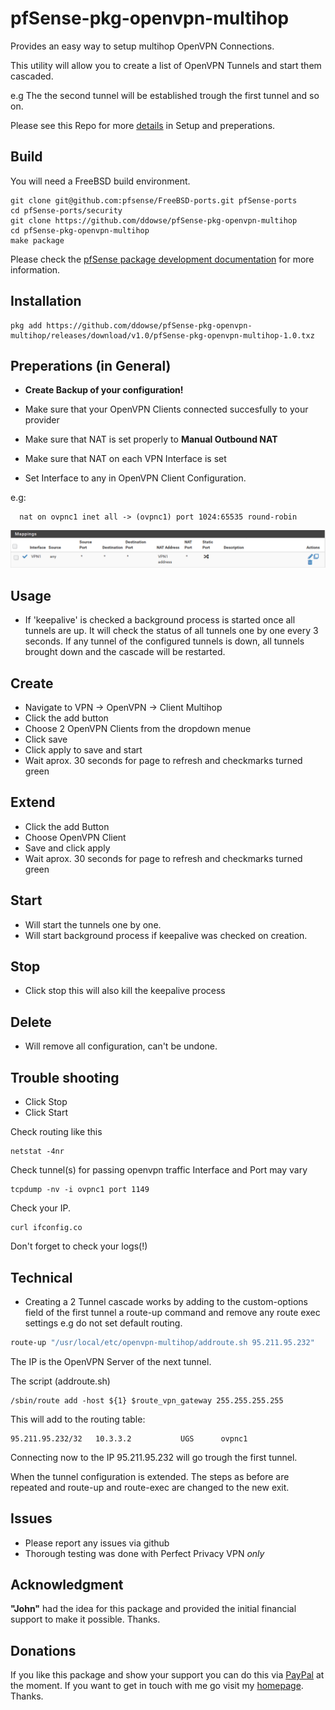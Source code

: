 # pfSense-pkg-openvpn-multihop
Provides an easy way to setup multihop OpenVPN Connections. 

This utility will allow you to create a list of OpenVPN Tunnels and start them cascaded.

e.g The the second tunnel will be established trough the first tunnel and so on.   

Please see this Repo for more [details](https://github.com/ddowse/pf-tunnelactive) in Setup and preperations.


## Build

You will need a FreeBSD build environment. 

```bash:
git clone git@github.com:pfsense/FreeBSD-ports.git pfSense-ports
cd pfSense-ports/security
git clone https://github.com/ddowse/pfSense-pkg-openvpn-multihop
cd pfSense-pkg-openvpn-multihop
make package
```

Please check the [pfSense package development documentation](https://docs.netgate.com/pfsense/en/latest/development/developing-packages.html#testing-building-individual-packages) for more information.


## Installation 

```bash:
pkg add https://github.com/ddowse/pfSense-pkg-openvpn-multihop/releases/download/v1.0/pfSense-pkg-openvpn-multihop-1.0.txz
```

## Preperations (in General)

- **Create Backup of your configuration!**

- Make sure that your OpenVPN Clients connected succesfully to your provider
- Make sure that NAT is set properly to **Manual Outbound NAT** 
- Make sure that NAT on each VPN Interface is set
- Set Interface to any in OpenVPN Client Configuration.

e.g:

```bash:
  nat on ovpnc1 inet all -> (ovpnc1) port 1024:65535 round-robin
```

![readme-nat](readme-nat.png)

## Usage

- If 'keepalive' is checked a background process is started once all tunnels are up. It will check the status of all tunnels one by one every 3 seconds. If any tunnel of the configured tunnels is down, all tunnels brought down and the cascade will be restarted. 

## Create 

- Navigate to VPN -> OpenVPN -> Client Multihop
- Click the add button 
- Choose 2 OpenVPN Clients from the dropdown menue
- Click save
- Click apply to save and start
- Wait aprox. 30 seconds for page to refresh and checkmarks turned green

## Extend 

- Click the add Button
- Choose OpenVPN Client
- Save and click apply
- Wait aprox. 30 seconds for page to refresh and checkmarks turned green

## Start

- Will start the tunnels one by one. 
- Will start background process if keepalive was checked on creation.

## Stop

- Click stop this will also kill the keepalive process

## Delete

- Will remove all configuration, can't be undone. 


## Trouble shooting

- Click Stop
- Click Start
 

Check routing like this

```bash:
netstat -4nr
```

Check tunnel(s) for passing openvpn traffic
Interface and Port may vary

```bash:
tcpdump -nv -i ovpnc1 port 1149
```

Check your IP.

```bash:
curl ifconfig.co
```

Don't forget to check your logs(!)

## Technical 

- Creating a 2 Tunnel cascade works by adding to the custom-options field of the first tunnel a route-up command
and remove any route exec settings e.g do not set default routing. 

```bash
route-up "/usr/local/etc/openvpn-multihop/addroute.sh 95.211.95.232"
```

The IP is the OpenVPN Server of the next tunnel. 

The script (addroute.sh)  

```bash:
/sbin/route add -host ${1} $route_vpn_gateway 255.255.255.255
```

This will add to the routing table:

```bash:
95.211.95.232/32   10.3.3.2           UGS      ovpnc1
```

Connecting now to the IP 95.211.95.232 will go trough the first tunnel. 

When the tunnel configuration is extended. The steps as before are repeated and route-up and route-exec are changed to the new exit.


## Issues

- Please report any issues via github
- Thorough testing was done with Perfect Privacy VPN *only*


## Acknowledgment

**"John"** had the idea for this package and provided the initial financial support to make it possible. Thanks. 

## Donations 

If you like this package and show your support you can do this via [PayPal](https://www.paypal.com/paypalme/DanielDowse) at the moment.
If you want to get in touch with me go visit my [homepage](https://daemonbytes.net). Thanks. 
